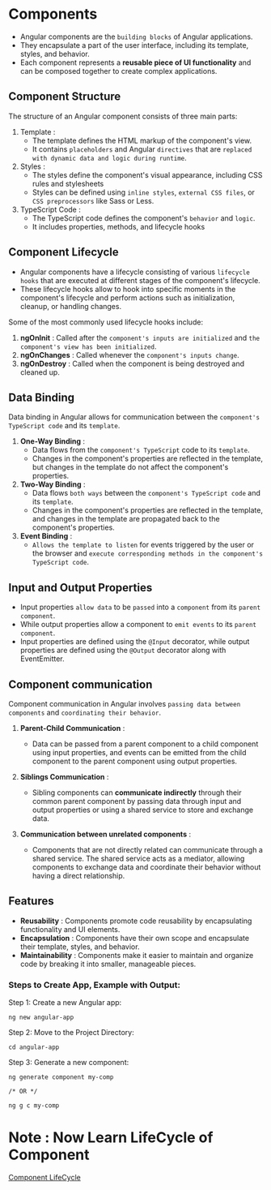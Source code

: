 # Components

- Angular components are the `building blocks` of Angular applications.
- They encapsulate a part of the user interface, including its template, styles, and behavior.
- Each component represents a **reusable piece of UI functionality** and can be composed together to create complex applications.

## Component Structure

The structure of an Angular component consists of three main parts:

1. Template :
   - The template defines the HTML markup of the component's view.
   - It contains `placeholders` and Angular `directives` that are `replaced with dynamic data and logic during runtime`.
2. Styles :
   - The styles define the component's visual appearance, including CSS rules and stylesheets
   - Styles can be defined using `inline styles`, `external CSS files`, or `CSS preprocessors` like Sass or Less.
3. TypeScript Code :
   - The TypeScript code defines the component's `behavior` and `logic`.
   - It includes properties, methods, and lifecycle hooks

## Component Lifecycle

- Angular components have a lifecycle consisting of various `lifecycle hooks` that are executed at different stages of the component's lifecycle.
- These lifecycle hooks allow to hook into specific moments in the component's lifecycle and perform actions such as initialization, cleanup, or handling changes.

Some of the most commonly used lifecycle hooks include:
1. **ngOnInit** : Called after the `component's inputs are initialized` and `the component's view has been initialized`.
2. **ngOnChanges** : Called whenever the `component's inputs change`.
3. **ngOnDestroy** : Called when the component is being destroyed and cleaned up.

## Data Binding

Data binding in Angular allows for communication between the `component's TypeScript code` and its `template`.
1. **One-Way Binding** : 
    - Data flows from the `component's TypeScript` code to its `template`.
    - Changes in the component's properties are reflected in the template, but changes in the template do not affect the component's properties.
2. **Two-Way Binding** :
    - Data flows `both ways` between the `component's TypeScript code` and its `template`.
    - Changes in the component's properties are reflected in the template, and changes in the template are propagated back to the component's properties.
3. **Event Binding** : 
    - `Allows the template to listen` for events triggered by the user or the browser and `execute corresponding methods in the component's TypeScript code`.

## Input and Output Properties

- Input properties `allow data` to be `passed` into a `component` from its `parent component`. 
- While output properties allow a component to `emit events` to its `parent component`. 
- Input properties are defined using the `@Input` decorator, while output properties are defined using the `@Output` decorator along with EventEmitter.

## Component communication

Component communication in Angular involves `passing data between components` and `coordinating their behavior`.

1. **Parent-Child Communication** :
    - Data can be passed from a parent component to a child component using input properties, and events can be emitted from the child component to the parent component using output properties.

2. **Siblings Communication** :
    - Sibling components can **communicate indirectly** through their common parent component by passing data through input and output properties or using a shared service to store and exchange data.

3. **Communication between unrelated components** :
    - Components that are not directly related can communicate through a shared service. The shared service acts as a mediator, allowing components to exchange data and coordinate their behavior without having a direct relationship.

## Features

- **Reusability** : Components promote code reusability by encapsulating functionality and UI elements.
- **Encapsulation** : Components have their own scope and encapsulate their template, styles, and behavior.
- **Maintainability** : Components make it easier to maintain and organize code by breaking it into smaller, manageable pieces.


### Steps to Create App, Example with Output:

Step 1: Create a new Angular app:

```
ng new angular-app
```

Step 2: Move to the Project Directory:

```
cd angular-app
```

Step 3: Generate a new component:

```
ng generate component my-comp

/* OR */

ng g c my-comp
```

# Note : Now Learn LifeCycle of Component

[Component LifeCycle](./Lifecycle.md)